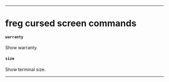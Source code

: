 -------------------------------------------------------------
freg cursed screen commands
===========================

#### `warranty` ####
Show warranty.

#### `size` ####
Show terminal size.

-------------------------------------------------------------
